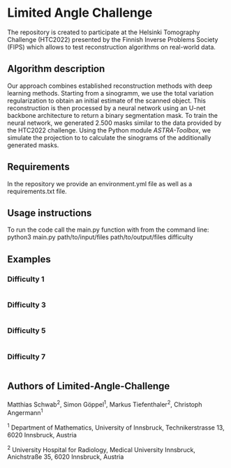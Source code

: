 # Limited Angle Challenge

The repository is created to participate at the Helsinki Tomography Challenge (HTC2022) presented by the Finnish Inverse Problems Society (FIPS)
which allows to test reconstruction algorithms on real-world data.


## Algorithm description

Our approach combines established reconstruction methods with deep learning methods. Starting from a sinogramm, we use the total variation regularization to obtain an
initial estimate of the scanned object. This reconstruction is then processed by a neural network using an U-net backbone architecture to return
a binary segmentation mask. To train the neural network, we generated 2.500 masks similar to the data provided by the HTC2022 challenge. Using the Python module *ASTRA-Toolbox*, we simulate the projection to 
to calculate the sinograms of the additionally generated masks.

## Requirements

In the repository we provide an environment.yml file as well as a requirements.txt file.

## Usage instructions

To run the code call the main.py function with from the command line: python3 main.py path/to/input/files path/to/output/files difficulty

## Examples


### Difficulty 1

<img src="https://github.com/matthi99/limited-angle-challenge-uibk/blob/main/results/Difficulty_1_example_3.png" alt="" title="">

### Difficulty 3

<img src="https://github.com/matthi99/limited-angle-challenge-uibk/blob/main/results/Difficulty_3_example_2.png" alt="" title="">

### Difficulty 5

<img src="https://github.com/matthi99/limited-angle-challenge-uibk/blob/main/results/Difficulty_5_example_3.png" alt="" title="">

### Difficulty 7

<img src="https://github.com/matthi99/limited-angle-challenge-uibk/blob/main/results/Difficulty_7_example_2.png" alt="" title="">

## Authors of Limited-Angle-Challenge

Matthias Schwab<sup>2</sup>, Simon Göppel<sup>1</sup>, Markus Tiefenthaler<sup>2</sup>, Christoph Angermann<sup>1</sup>

<sup>1</sup> Department of Mathematics, University of Innsbruck, Technikerstrasse 13, 6020 Innsbruck, Austria

<sup>2</sup> University Hospital for Radiology, Medical University Innsbruck, Anichstraße 35, 6020 Innsbruck, Austria
